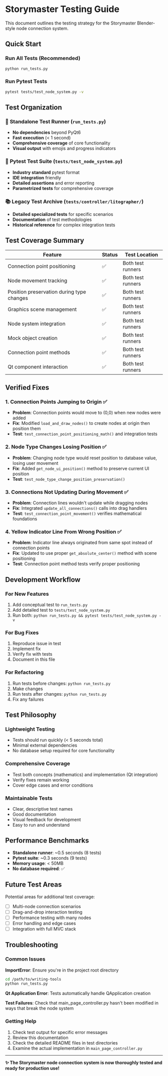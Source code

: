 # Storymaster Testing Guide

This document outlines the testing strategy for the Storymaster Blender-style node connection system.

## Quick Start

### Run All Tests (Recommended)
```bash
python run_tests.py
```

### Run Pytest Tests
```bash
pytest tests/test_node_system.py -v
```

## Test Organization

### 🚀 **Standalone Test Runner** (`run_tests.py`)
- **No dependencies** beyond PyQt6
- **Fast execution** (< 1 second)
- **Comprehensive coverage** of core functionality
- **Visual output** with emojis and progress indicators

### 🧪 **Pytest Test Suite** (`tests/test_node_system.py`)
- **Industry standard** pytest format
- **IDE integration** friendly
- **Detailed assertions** and error reporting
- **Parametrized tests** for comprehensive coverage

### 📚 **Legacy Test Archive** (`tests/controller/litographer/`)
- **Detailed specialized tests** for specific scenarios
- **Documentation** of test methodologies
- **Historical reference** for complex integration tests

## Test Coverage Summary

| Feature | Status | Test Location |
|---------|--------|---------------|
| Connection point positioning | ✅ | Both test runners |
| Node movement tracking | ✅ | Both test runners |
| Position preservation during type changes | ✅ | Both test runners |
| Graphics scene management | ✅ | Both test runners |
| Node system integration | ✅ | Both test runners |
| Mock object creation | ✅ | Both test runners |
| Connection point methods | ✅ | Both test runners |
| Qt component interaction | ✅ | Both test runners |

## Verified Fixes

### 1. **Connection Points Jumping to Origin** ✅
- **Problem**: Connection points would move to (0,0) when new nodes were added
- **Fix**: Modified `load_and_draw_nodes()` to create nodes at origin then position them
- **Test**: `test_connection_point_positioning_math()` and integration tests

### 2. **Node Type Changes Losing Position** ✅  
- **Problem**: Changing node type would reset position to database value, losing user movement
- **Fix**: Added `get_node_ui_position()` method to preserve current UI position
- **Test**: `test_node_type_change_position_preservation()` 

### 3. **Connections Not Updating During Movement** ✅
- **Problem**: Connection lines wouldn't update while dragging nodes
- **Fix**: Integrated `update_all_connections()` calls into drag handlers
- **Test**: `test_connection_point_movement()` verifies mathematical foundations

### 4. **Yellow Indicator Line From Wrong Position** ✅
- **Problem**: Indicator line always originated from same spot instead of connection points
- **Fix**: Updated to use proper `get_absolute_center()` method with scene positioning
- **Test**: Connection point method tests verify proper positioning

## Development Workflow

### For New Features
1. Add conceptual test to `run_tests.py`
2. Add detailed test to `tests/test_node_system.py`
3. Run both: `python run_tests.py && pytest tests/test_node_system.py -v`

### For Bug Fixes
1. Reproduce issue in test
2. Implement fix
3. Verify fix with tests
4. Document in this file

### For Refactoring
1. Run tests before changes: `python run_tests.py`
2. Make changes
3. Run tests after changes: `python run_tests.py`
4. Fix any failures

## Test Philosophy

### Lightweight Testing
- Tests should run quickly (< 5 seconds total)
- Minimal external dependencies
- No database setup required for core functionality

### Comprehensive Coverage
- Test both concepts (mathematics) and implementation (Qt integration)
- Verify fixes remain working
- Cover edge cases and error conditions

### Maintainable Tests
- Clear, descriptive test names
- Good documentation
- Visual feedback for development
- Easy to run and understand

## Performance Benchmarks

- **Standalone runner**: ~0.5 seconds (8 tests)
- **Pytest suite**: ~0.3 seconds (9 tests)
- **Memory usage**: < 50MB
- **No database required**: ✅

## Future Test Areas

Potential areas for additional test coverage:

- [ ] Multi-node connection scenarios
- [ ] Drag-and-drop interaction testing  
- [ ] Performance testing with many nodes
- [ ] Error handling and edge cases
- [ ] Integration with full MVC stack

## Troubleshooting

### Common Issues

**ImportError**: Ensure you're in the project root directory
```bash
cd /path/to/writing-tools
python run_tests.py
```

**Qt Application Error**: Tests automatically handle QApplication creation

**Test Failures**: Check that main_page_controller.py hasn't been modified in ways that break the node system

### Getting Help

1. Check test output for specific error messages
2. Review this documentation
3. Check the detailed README files in test directories
4. Examine the actual implementation in `main_page_controller.py`

---

**✨ The Storymaster node connection system is now thoroughly tested and ready for production use!**